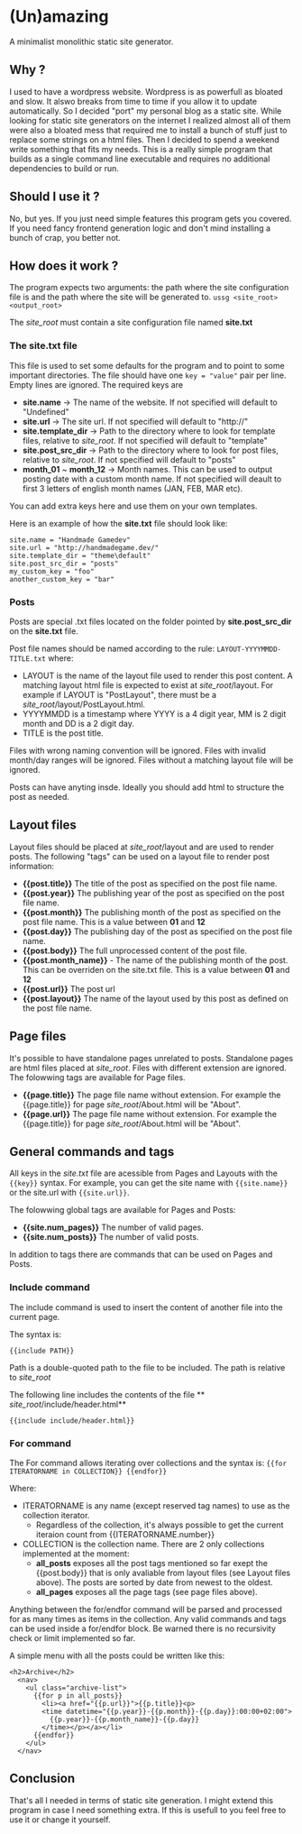 # (Un)amazing

A minimalist monolithic static site generator.

## Why ?

I used to have a wordpress website. Wordpress is as powerfull as bloated and slow. It alswo breaks from time to time if you allow it to update automatically. So I decided "port" my personal blog as a static site. While looking for static site generators on the internet I realized almost all of them were also a bloated mess that required me to install a bunch of stuff just to replace some strings on a html files. Then I decided to spend a weekend write something that fits my needs.
This is a really simple program that builds as a single command line executable and requires no additional dependencies to build or run.

## Should I use it ?

No, but yes.
If you just need simple features this program gets you covered. If you need fancy frontend generation logic and don't mind installing a bunch of crap, you better not.

## How does it work ?

The program expects two arguments: the path where the site configuration file is and the path where the site will be generated to.
``` ussg <site_root> <output_root> ```

The _site_root_ must contain a site configuration file named **site.txt**

### The site.txt file

This file is used to set some defaults for the program and to point to some important directories. 
The file should have one ```key = "value"``` pair per line. Empty lines are ignored. 
The required keys are

- **site.name**           -> The name of the website. If not specified will default to "Undefined"
- **site.url**            -> The site url. If not specified will default to "http://"
- **site.template_dir**   -> Path to the directory where to look for template files, relative to _site_root_. If not specified will default to "template"
- **site.post_src_dir**   -> Path to the directory where to look for post files, relative to _site_root_. If not specified will default to "posts"
- **month_01** ~ **month_12** -> Month names. This can be used to output posting date with a custom month name. If not specified will deault to first 3 letters of english month names (JAN, FEB, MAR etc).

You can add extra keys here and use them on your own templates.

Here is an example of how the **site.txt** file should look like:

```
site.name = "Handmade Gamedev"
site.url = "http://handmadegame.dev/"
site.template_dir = "theme\default"
site.post_src_dir = "posts"
my_custom_key = "foo"
another_custom_key = "bar"

```


### Posts

Posts are special .txt files located on the folder pointed by **site.post_src_dir** on the **site.txt** file. 

Post file names should be named according to the rule:
```LAYOUT-YYYYMMDD-TITLE.txt```
where:
- LAYOUT is the name of the layout file used to render this post content. A matching layout html file is expected to exist at _site_root_/layout. For example if LAYOUT is "PostLayout", there must be a _site_root_/layout/PostLayout.html.
- YYYYMMDD is a timestamp where YYYY is a 4 digit year, MM is 2 digit month and DD is a 2 digit day.
- TITLE is the post title. 

Files with wrong naming convention will be ignored. 
Files with invalid month/day ranges will be ignored.
Files without a matching layout file will be ignored.

Posts can have anyting insde. Ideally you should add html to structure the post as needed.

## Layout files
Layout files should be placed at _site_root_/layout and are used to render posts.
The following "tags" can be used on a layout file to render post information:
- **{{post.title}}** The title of the post as specified on the post file name.
- **{{post.year}}** The publishing year of the post as specified on the post file name.
- **{{post.month}}** The publishing month of the post as specified on the post file name. This is a value between **01** and **12**
- **{{post.day}}** The publishing day of the post as specified on the post file name.
- **{{post.body}}** The full unprocessed content of the post file.
- **{{post.month_name}}** - The name of the publishing month of the post. This can be overriden on the site.txt file. This is a value between **01** and **12**
- **{{post.url}}** The post url
- **{{post.layout}}** The name of the layout used by this post as defined on the post file name.

## Page files
It's possible to have standalone pages unrelated to posts. Standalone pages are html files placed at _site_root_. Files with different extension are ignored.
The folowwing tags are available for Page files.
- **{{page.title}}** The page file name without extension. For example the {{page.title}} for page _site_root_/About.html will be "About".
- **{{page.url}}** The page file name without extension. For example the {{page.title}} for page _site_root_/About.html will be "About".

## General commands and tags
All keys in the _site.txt_ file are acessible from Pages and Layouts with the ```{{key}}``` syntax. For example, you can get the site name with ```{{site.name}}``` or the site.url with ```{{site.url}}```.

The folowwing global tags are available for Pages and Posts:
- **{{site.num_pages}}** The number of valid pages.
- **{{site.num_posts}}** The number of valid posts.

In addition to tags there are commands that can be used on Pages and Posts.

### Include command
The include command is used to insert the content of another file into the current page.

The syntax is:

```{{include PATH}}```

Path is a double-quoted path to the file to be included. 
The path is relative to _site_root_

The following line includes the contents of the file ** _site_root_/include/header.html**
```
{{include include/header.html}}
```

### For command
The For command allows iterating over collections and the syntax is:
```{{for ITERATORNAME in COLLECTION}} {{endfor}}```

Where:
- ITERATORNAME is any name (except reserved tag names) to use as the collection iterator.
  - Regardless of the collection, it's always possible to get the current iteraion count from {{ITERATORNAME.number}}
- COLLECTION is the collection name. There are 2 only collections implemented at the moment: 
  - **all_posts** exposes all the post tags mentioned so far exept the {{post.body}} that is only avaliable from layout files (see Layout files above). The posts are sorted by date from newest to the oldest.
  - **all_pages** exposes all the page tags (see page files above).

Anything between the for/endfor command will be parsed and processed for as many times as items in the collection.
Any valid commands and tags can be used inside a for/endfor block. Be warned there is no recursivity check or limit implemented so far.

A simple menu with all the posts could be written like this:

```
<h2>Archive</h2>
  <nav>
    <ul class="archive-list">
      {{for p in all_posts}}
        <li><a href="{{p.url}}">{{p.title}}<p>
        <time datetime="{{p.year}}-{{p.month}}-{{p.day}}:00:00+02:00">
          {{p.year}}-{{p.month_name}}-{{p.day}}
        </time></p></a></li>
      {{endfor}}
    </ul>
  </nav>
```

## Conclusion
That's all I needed in terms of static site generation. I might extend this program in case I need something extra. 
If this is usefull to you feel free to use it or change it yourself.



 
 



 
